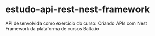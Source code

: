 # estudo-api-rest-nest-framework
API desenvolvida como exercício do curso: Criando APIs com Nest Framework da plataforma de cursos Balta.io
